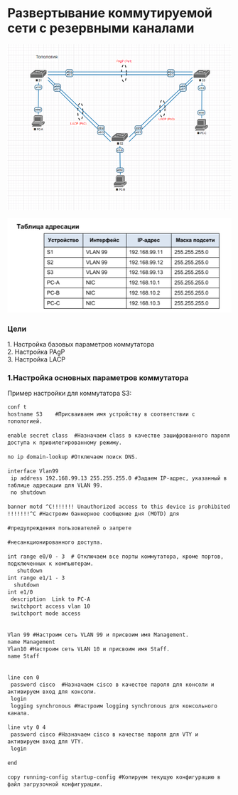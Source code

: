<h1>Развертывание коммутируемой сети с резервными каналами</h1>

![](https://github.com/rayakhin/OTUS_Neteng/blob/master/Homework/HW_3/HW_31/TOPO_31.PNG)

![](https://github.com/rayakhin/OTUS_Neteng/blob/master/Homework/HW_3/HW_31/IP_TABLE_31.PNG)

<h3>Цели</h3>
 1. Настройка базовых параметров коммутатора</br>  
 2. Настройка PAgP </br>  
 3. Настройка LACP </br>
 
 
<h3>1.Настройка основных параметров коммутатора </h3>
Пример настройки для коммутатора S3:

```
conf t
hostname S3    #Присваиваем имя устройству в соответствии с топологией.    

enable secret class  #Назначаем class в качестве зашифрованного пароля доступа к привилегированному режиму.

no ip domain-lookup #Отключаем поиск DNS.
         
interface Vlan99   
 ip address 192.168.99.13 255.255.255.0 #Задаем IP-адрес, указанный в таблице адресации для VLAN 99.
 no shutdown

banner motd ^C!!!!!!! Unauthorized access to this device is prohibited !!!!!!!^C #Настроим баннерное сообщение дня (MOTD) для
                                                                                 #предупреждения пользователей о запрете
                                                                                 #несанкционированного доступа.
																				 
int range e0/0 - 3  # Отключаем все порты коммутатора, кроме портов, подключенных к компьютерам.
   shutdown
int range e1/1 - 3
  shutdown
int e1/0
 description  Link to PC-A
 switchport access vlan 10
 switchport mode access
 
 
Vlan 99 #Настроим сеть VLAN 99 и присвоим имя Management.
name Management
Vlan10 #Настроим сеть VLAN 10 и присвоим имя Staff.
name Staff   
  

line con 0            
 password cisco  #Назначаем cisco в качестве пароля для консоли и активируем вход для консоли.
 login
 logging synchronous #Настроим logging synchronous для консольного канала.

line vty 0 4  
 password cisco #Назначаем cisco в качестве пароля для VTY и активируем вход для VTY.
 login

end

copy running-config startup-config #Копируем текущую конфигурацию в файл загрузочной конфигурации.

```

